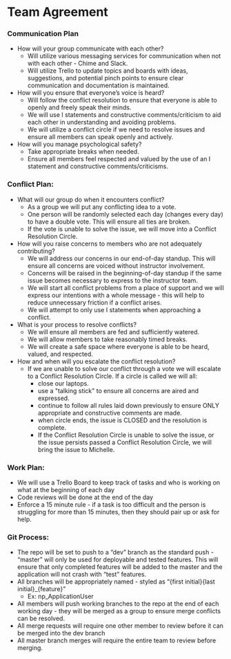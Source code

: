 # Team Agreement

### Communication Plan
* How will your group communicate with each other?
  * Will utilize various messaging services for communication when not with each other - Chime and Slack.
  * Will utilize Trello to update topics and boards with ideas, suggestions, and potential pinch points to ensure clear communication and documentation is maintained.
* How will you ensure that everyone’s voice is heard?
  * Will follow the conflict resolution to ensure that everyone is able to openly and freely speak their minds.
  * We will use I statements and constructive comments/criticism to aid each other in understanding and avoiding problems.
  * We will utilize a conflict circle if we need to resolve issues and ensure all members can speak openly and actively.
* How will you manage psychological safety?
  * Take appropriate breaks when needed.
  * Ensure all members feel respected and valued by the use of an I statement and constructive comments/criticisms.

### Conflict Plan:
* What will our group do when it encounters conflict?
  * As a group we will put any conflicting idea to a vote.
  * One person will be randomly selected each day (changes every day) to have a double vote. This will ensure all ties are broken.
  * If the vote is unable to solve the issue, we will move into a Conflict Resolution Circle.
* How will you raise concerns to members who are not adequately contributing?
  * We will address our concerns in our end-of-day standup. This will ensure all concerns are voiced without instructor involvement.
  * Concerns will be raised in the beginning-of-day standup if the same issue becomes necessary to express to the instructor team.
  * We will start all conflict problems from a place of support and we will express our intentions with a whole message - this will help to reduce unnecessary friction if a conflict arises.
  * We will attempt to only use I statements when approaching a conflict.
* What is your process to resolve conflicts?
  * We will ensure all members are fed and sufficiently watered.
  * We will allow members to take reasonably timed breaks.
  * We will create a safe space where everyone is able to be heard, valued, and respected.
* How and when will you escalate the conflict resolution?
  * If we are unable to solve our conflict through a vote we will escalate to a Conflict Resolution Circle. If a circle is called we will all:
    * close our laptops.
    * use a "talking stick" to ensure all concerns are aired and expressed.
    * continue to follow all rules laid down previously to ensure ONLY appropriate and constructive comments are made.
    * when circle ends, the issue is CLOSED and the resolution is complete.
    * If the Conflict Resolution Circle is unable to solve the issue, or the issue persists passed a Conflict Resolution Circle, we will bring the issue to Michelle.

### Work Plan:
* We will use a Trello Board to keep track of tasks and who is working on what at the beginning of each day
* Code reviews will be done at the end of the day
* Enforce a 15 minute rule - if a task is too difficult and the person is struggling for more than 15 minutes, then they should pair up or ask for help.

### Git Process:
* The repo will be set to push to a “dev” branch as the standard push - “master” will only be used for deployable and tested features. This will ensure that only completed features will be added to the master and the application will not crash with “test” features.
* All branches will be appropriately named - styled as “{first initial}{last initial}_{feature}”
  * Ex: np_ApplicationUser
* All members will push working branches to the repo at the end of each working day - they will be merged as a group to ensure merge conflicts can be resolved.
* All merge requests will require one other member to review before it can be merged into the dev branch
* All master branch merges will require the entire team to review before merging.
